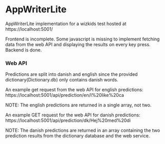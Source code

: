 # AppWriterLite
AppWriterLite implementation for a wizkids test hosted at https://localhost:5001/

Frontend is incomplete. Some javascript is missing to implement fetching data from the web API and displaying the results on every key press.
Backend is done.






### Web API  
Predictions are split into danish and english since the provided dictionary(Dictionary.db) only contains danish words.

An example get request from the web API for english predictions:
https://localhost:5001/api/prediction/en/I%20like%20ca

NOTE: The english predictions are returned in a single array, not two.


An example GET request for the web API for danish predictions:
https://localhost:5001/api/prediction/dk/Hej%20med%20di

NOTE: The danish predictions are returned in an array containing the two prediction results from the dictionary database and the web service.

